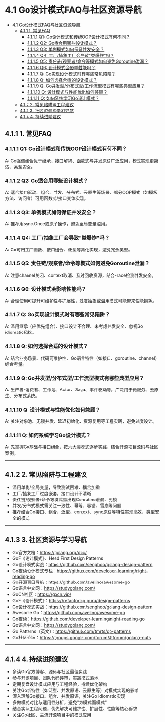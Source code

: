 # 4.1 Go设计模式FAQ与社区资源导航

<!-- TOC START -->
- [4.1 Go设计模式FAQ与社区资源导航](#go设计模式faq与社区资源导航)
  - [4.1.1 1. 常见FAQ](#1-常见faq)
    - [4.1.1.1 Q1: Go设计模式和传统OOP设计模式有何不同？](#q1-go设计模式和传统oop设计模式有何不同？)
    - [4.1.1.2 Q2: Go适合用哪些设计模式？](#q2-go适合用哪些设计模式？)
    - [4.1.1.3 Q3: 单例模式如何保证并发安全？](#q3-单例模式如何保证并发安全？)
    - [4.1.1.4 Q4: 工厂/抽象工厂会导致"类爆炸"吗？](#q4-工厂抽象工厂会导致类爆炸吗？)
    - [4.1.1.5 Q5: 责任链/观察者/命令等模式如何避免Goroutine泄漏？](#q5-责任链观察者命令等模式如何避免goroutine泄漏？)
    - [4.1.1.6 Q6: 设计模式会影响性能吗？](#q6-设计模式会影响性能吗？)
    - [4.1.1.7 Q: Go实现设计模式时有哪些常见陷阱？](#q-go实现设计模式时有哪些常见陷阱？)
    - [4.1.1.8 Q: 如何选择合适的设计模式？](#q-如何选择合适的设计模式？)
    - [4.1.1.9 Q: Go并发型/分布式型/工作流型模式有哪些典型应用？](#q-go并发型分布式型工作流型模式有哪些典型应用？)
    - [4.1.1.10 Q: 设计模式与性能优化如何兼顾？](#q-设计模式与性能优化如何兼顾？)
    - [4.1.1.11 Q: 如何系统学习Go设计模式？](#q-如何系统学习go设计模式？)
  - [4.1.2 2. 常见陷阱与工程建议](#2-常见陷阱与工程建议)
  - [4.1.3 3. 社区资源与学习导航](#3-社区资源与学习导航)
  - [4.1.4 4. 持续进阶建议](#4-持续进阶建议)
<!-- TOC END -->














## 4.1.1 1. 常见FAQ

### 4.1.1.1 Q1: Go设计模式和传统OOP设计模式有何不同？

A: Go强调组合优于继承，接口解耦、函数式与并发原语广泛应用，模式实现更简洁、类型安全。

### 4.1.1.2 Q2: Go适合用哪些设计模式？

A: 适合接口驱动、组合、并发、分布式、云原生等场景，部分OOP模式（如模板方法、访问者）可用函数式/接口变体实现。

### 4.1.1.3 Q3: 单例模式如何保证并发安全？

A: 推荐用sync.Once或原子操作，避免全局变量滥用。

### 4.1.1.4 Q4: 工厂/抽象工厂会导致"类爆炸"吗？

A: Go可用工厂函数、接口组合、泛型等简化实现，避免冗余类型。

### 4.1.1.5 Q5: 责任链/观察者/命令等模式如何避免Goroutine泄漏？

A: 注意channel关闭、context取消、及时回收资源，结合-race检测并发安全。

### 4.1.1.6 Q6: 设计模式会影响性能吗？

A: 合理使用可提升可维护性与扩展性，过度抽象或滥用模式可能带来性能损耗。

### 4.1.1.7 Q: Go实现设计模式时有哪些常见陷阱？

A: 滥用继承（应优先组合）、接口设计不合理、未考虑并发安全、忽视Go idiomatic风格。

### 4.1.1.8 Q: 如何选择合适的设计模式？

A: 结合业务场景、代码可维护性、Go语言特性（如接口、goroutine、channel）综合考量。

### 4.1.1.9 Q: Go并发型/分布式型/工作流型模式有哪些典型应用？

A: 生产者-消费者、工作池、Actor、Saga、事件驱动等，广泛用于微服务、云原生、分布式系统。

### 4.1.1.10 Q: 设计模式与性能优化如何兼顾？

A: 关注对象池、无锁并发、延迟初始化、资源复用等工程实践，避免过度设计。

### 4.1.1.11 Q: 如何系统学习Go设计模式？

A: 先掌握Go基础与接口组合，按六大类模式逐步实践，结合开源项目源码与社区案例。

---

## 4.1.2 2. 常见陷阱与工程建议

- 滥用单例/全局变量，导致测试困难、耦合加重
- 工厂/抽象工厂过度嵌套，接口设计不清晰
- 责任链/观察者/命令等模式易出现Goroutine泄漏、死锁
- 并发/分布式模式需关注一致性、幂等、容错、雪崩等问题
- 推荐结合Go接口、组合、泛型、context、sync原语等特性实现高效、类型安全的模式

---

## 4.1.3 3. 社区资源与学习导航

- Go官方文档：<https://golang.org/doc/>
- GoF《设计模式》、Head First Design Patterns
- Go设计模式实战：<https://github.com/senghoo/golang-design-pattern>
- Go夜读设计模式专栏：<https://github.com/developer-learning/night-reading-go>
- Go开源项目导航：<https://github.com/avelino/awesome-go>
- Go语言中文网：<https://studygolang.com/>
- GoCN社区：<https://gocn.vip/>
- GoF《设计模式》：<https://refactoring.guru/design-patterns>
- Go设计模式实战：<https://github.com/senghoo/golang-design-pattern>
- Awesome Go：<https://github.com/avelino/awesome-go>
- Go夜读：<https://github.com/developer-learning/night-reading-go>
- Go语言中文网：<https://studygolang.com/>
- Go Patterns（英文）：<https://github.com/tmrts/go-patterns>
- Go社区论坛：<https://groups.google.com/forum/#!forum/golang-nuts>

---

## 4.1.4 4. 持续进阶建议

- 多读Go官方博客、源码与社区最佳实践
- 参与开源项目、团队代码评审，实践模式落地
- 定期复盘设计模式应用与工程经验，持续优化架构
- 关注Go新特性（如泛型、并发原语、云原生等）对模式实现的影响
- 深入理解Go接口、组合、并发原语，关注Go idiomatic实现
- 多做模式对比与适用性分析，避免"为模式而模式"
- 结合实际工程问题，优先解决可维护性、扩展性、性能等核心诉求
- 关注Go社区、主流开源项目中的模式应用
